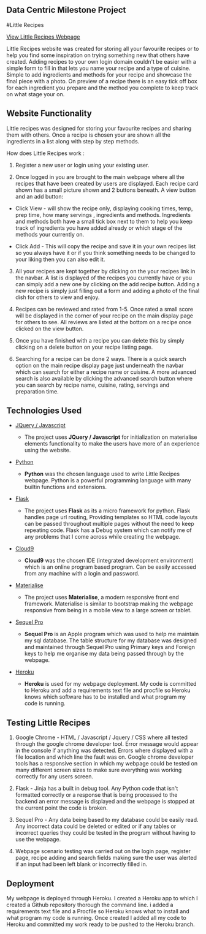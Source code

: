 ## Data Centric Milestone Project

#Little Recipes 


[View Little Recipes Webpage]( https://recipe-page-milestone-project.herokuapp.com/)

Little Recipes website was created for storing all your favourite recipes or to help you find some inspiration on trying something new that others have created.
Adding recipes to your own login domain couldn't be easier with a simple form to fill in that lets you name your recipe and a type of cuisine. Simple to add ingredients
and methods for your recipe and showcase the final piece with a photo. On preview of a recipe there is an easy tick off box for each ingredient you prepare and the method you complete to keep track on what stage your on.

 
## Website Functionality

Little recipes was designed for storing your favourite recipes and sharing them with others. Once a recipe is chosen your are shown all the ingredients in a list along with step by step methods. 

How does Little Recipes work : 

 1. Register a new user or login using your existing user.

 2. Once logged in you are brought to the main webpage where all the recipes that have been created by users are displayed. Each recipe card shown has a small picture shown and 2 buttons beneath. A view button and an add button:

* Click View - will show the recipe only, displaying cooking times, temp, prep time, how many servings , ingredients and methods. Ingredients and methods both have a small tick box next to them to help you keep track of ingredients you have added already or which stage of the methods your currently on.

* Click Add - This will copy the recipe and save it in your own recipes list so you always have it or if you think something needs to be changed to your liking then you can also edit it.
   
 3. All your recipes are kept together by clicking on the your recipes link in the navbar. A list is displayed of the recipes you currently have or you can simply add a new one by clicking on the add recipe button. Adding a new recipe is simply just filling out a form and adding a photo of the final dish for others to view and enjoy.

 4.  Recipes can be reviewed and rated from 1-5. Once rated a small score will be displayed in the corner of your recipe on the main display page for others to see. All reviews are listed at the bottom on a recipe once clicked on the view button.

 5. Once you have finished with a recipe you can delete this by simply clicking on a delete button on your recipe listing page.

 6. Searching for a recipe can be done 2 ways. There is a quick search option on the main recipe display page just underneath the navbar which can search for either a recipe name or cuisine. A more advanced search is also available by clicking the advanced search button where you can search by recipe name, cuisine, rating, servings and preparation time.


## Technologies Used


- [JQuery / Javascript](https://jquery.com)
    - The project uses **JQuery / Javascript** for initialization on materialise elements functionality to make the users have more of an experience using the website. 

- [Python](https://www.python.org/)
    -  **Python**  was the chosen language used to write Little Recipes webpage. Python is a powerful programming language with many builtin functions and extensions. 

- [Flask](http://flask.pocoo.org/)
    - The project uses **Flask** as its a micro framework for python. Flask handles page url routing, Providing templates so HTML code layouts can be passed throughout multiple pages without the need to keep repeating code. Flask has a Debug system which can notify me of any problems that I come across while creating the webpage.

- [Cloud9](https://c9.io/login)
    - **Cloud9** was the chosen IDE (integrated development environment) which is an online program based program. Can be easily accessed from any machine with a login and password.

- [Materialise](https://materializecss.com/)
    - The project uses **Materialise**, a modern responsive front end framework. Materialise is similar to bootstrap making the webpage responsive from being in a mobile view to a large screen or tablet.

- [Sequel Pro](https://www.sequelpro.com/)
    -  **Sequel Pro** is an Apple program which was used to help me maintain my sql database.  The table structure for my database was designed and maintained through Sequel Pro using Primary keys and Foreign keys to help me organise my data being passed through by the webpage.

- [Heroku](https://id.heroku.com/login)
    -  **Heroku** is used for my webpage deployment. My code is committed to Heroku and add a requirements text file and procfile so Heroku knows which software has to be installed and what program my code is running.

## Testing Little Recipes

1. Google Chrome - HTML / Javascript / Jquery / CSS where all tested through the google chrome developer tool. Error message would appear in the console if anything was detected. Errors where displayed with a file location and which line the fault was on. Google chrome developer tools has a responsive section in which my webpage could be tested on many different screen sizes to make sure everything was working correctly for any users screen. 

2. Flask  - Jinja has a built in debug tool. Any Python code that isn't formatted correctly or a response that is being processed to the backend an error message is displayed and the webpage is stopped at the current point the code is broken.

3. Sequel Pro - Any data being based to my database could be easily read. Any incorrect data could be deleted or edited or if any tables or incorrect queries they could be tested in the program without having to use the webpage.

4. Webpage scenario testing was carried out on the login page, register page, recipe adding and search fields making sure the user was alerted if an input had been left blank or incorrectly filled in.


## Deployment

My webpage is deployed through Heroku. I created a Heroku app to which I created a Github repository thorough the command line. i added a requirements text file and a Procfile so Heroku knows what to install and what program my code is running. Once created I added all my code to Heroku and committed my work ready to be pushed to the Heroku branch. 